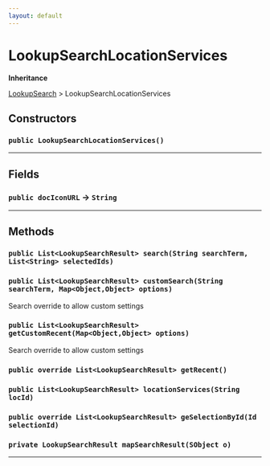 ```yaml
---
layout: default
---
```

# LookupSearchLocationServices

**Inheritance**

[LookupSearch](./LookupSearch.md)
 &gt; 
LookupSearchLocationServices

## Constructors
### `public LookupSearchLocationServices()`
---
## Fields

### `public docIconURL` → `String`


---
## Methods
### `public List<LookupSearchResult> search(String searchTerm, List<String> selectedIds)`
### `public List<LookupSearchResult> customSearch(String searchTerm, Map<Object,Object> options)`

Search override to allow custom settings

### `public List<LookupSearchResult> getCustomRecent(Map<Object,Object> options)`

Search override to allow custom settings

### `public override List<LookupSearchResult> getRecent()`
### `public List<LookupSearchResult> locationServices(String locId)`
### `public override List<LookupSearchResult> geSelectionById(Id selectionId)`
### `private LookupSearchResult mapSearchResult(SObject o)`
---
